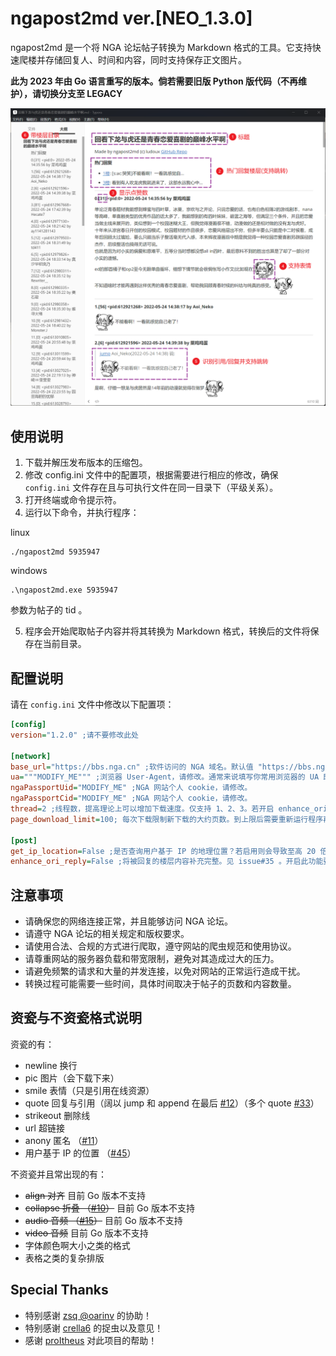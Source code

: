 # ngapost2md ver.[NEO_1.3.0]

ngapost2md 是一个将 NGA 论坛帖子转换为 Markdown 格式的工具。它支持快速爬楼并存储回复人、时间和内容，同时支持保存正文图片。

**此为 2023 年由 Go 语言重写的版本。倘若需要旧版 Python 版代码（不再维护），请切换分支至 LEGACY**

<img src="README.assets/gen_md_demo.png" width="900px" alt="gen_md_demo">

## 使用说明
1. 下载并解压发布版本的压缩包。
2. 修改 config.ini 文件中的配置项，根据需要进行相应的修改，确保 `config.ini`  文件存在且与可执行文件在同一目录下（平级关系）。
3. 打开终端或命令提示符。
4. 运行以下命令，并执行程序：

linux
```
./ngapost2md 5935947
```
windows
```
.\ngapost2md.exe 5935947
```
参数为帖子的 tid 。

5. 程序会开始爬取帖子内容并将其转换为 Markdown 格式，转换后的文件将保存在当前目录。
## 配置说明

请在 `config.ini` 文件中修改以下配置项：

```ini
[config]
version="1.2.0" ;请不要修改此处

[network]
base_url="https://bbs.nga.cn" ;软件访问的 NGA 域名。默认值 "https://bbs.nga.cn"
ua="""MODIFY_ME""" ;浏览器 User-Agent，请修改。通常来说填写你常用浏览器的 UA 即可。
ngaPassportUid="MODIFY_ME" ;NGA 网站个人 cookie，请修改。
ngaPassportCid="MODIFY_ME" ;NGA 网站个人 cookie，请修改。
thread=2 ;线程数，提高理论上可以增加下载速度。仅支持 1、2、3。若开启 enhance_ori_reply，请将此值设定为 1。默认值 2
page_download_limit=100; 每次下载限制新下载的大约页数。到上限后需要重新运行程序再追加下载，如此直至全部下载成功。允许范围 -1（含）至 100（含）。值为 0 或 -1 时则不限制。默认值 100（约 100 页）。

[post]
get_ip_location=False ;是否查询用户基于 IP 的地理位置？若启用则会导致至高 20 倍于未启用的网络请求。默认值 False（不启用）
enhance_ori_reply=False ;将被回复的楼层内容补充完整。见 issue#35 。开启此功能要求同步将 thread 线程数设置为 1，否则可能会补充到未 format 的文本。默认值 False（不启用）
```


## 注意事项


- 请确保您的网络连接正常，并且能够访问 NGA 论坛。
- 请遵守 NGA 论坛的相关规定和版权要求。
- 请使用合法、合规的方式进行爬取，遵守网站的爬虫规范和使用协议。
- 请尊重网站的服务器负载和带宽限制，避免对其造成过大的压力。
- 请避免频繁的请求和大量的并发连接，以免对网站的正常运行造成干扰。
- 转换过程可能需要一些时间，具体时间取决于帖子的页数和内容数量。

## 资瓷与不资瓷格式说明

资瓷的有：

- newline 换行
- pic 图片（会下载下来）
- smile 表情（只是引用在线资源）
- quote 回复与引用（阔以 jump 和 append 在最后 [#12](https://github.com/ludoux/ngapost2md/issues/12)）（多个 quote [#33](https://github.com/ludoux/ngapost2md/issues/33)）
- strikeout 删除线
- url 超链接
- anony 匿名 （[#11](https://github.com/ludoux/ngapost2md/issues/11)）
- 用户基于 IP 的位置 （[#45](https://github.com/ludoux/ngapost2md/pull/45)）

不资瓷并且常出现的有：
- ~~align 对齐~~ 目前 Go 版本不支持
- ~~collapse 折叠 （[#10](https://github.com/ludoux/ngapost2md/issues/10)）~~ 目前 Go 版本不支持
- ~~audio 音频 （[#15](https://github.com/ludoux/ngapost2md/issues/15)）~~ 目前 Go 版本不支持
- ~~video 音频~~ 目前 Go 版本不支持
- 字体颜色啊大小之类的格式
- 表格之类的复杂排版

## Special Thanks

- 特别感谢 [zsq @oarinv](https://github.com/oarinv) 的协助！
- 特别感谢 [crella6](https://github.com/crella6) 的捉虫以及意见！
- 感谢 [proItheus](https://github.com/proItheus) 对此项目的帮助！

